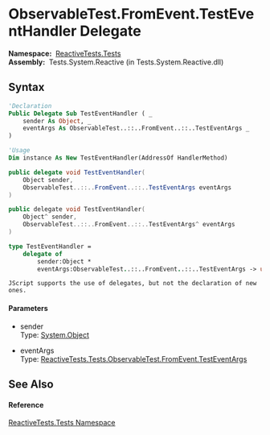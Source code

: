 # ObservableTest.FromEvent.TestEventHandler Delegate

**Namespace:**  [ReactiveTests.Tests](ReactiveTests.Tests\ReactiveTests.Tests.md)  
**Assembly:**  Tests.System.Reactive (in Tests.System.Reactive.dll)

## Syntax

```vb
'Declaration
Public Delegate Sub TestEventHandler ( _
    sender As Object, _
    eventArgs As ObservableTest..::..FromEvent..::..TestEventArgs _
)
```

```vb
'Usage
Dim instance As New TestEventHandler(AddressOf HandlerMethod)
```

```csharp
public delegate void TestEventHandler(
    Object sender,
    ObservableTest..::..FromEvent..::..TestEventArgs eventArgs
)
```

```c++
public delegate void TestEventHandler(
    Object^ sender, 
    ObservableTest..::..FromEvent..::..TestEventArgs^ eventArgs
)
```

```fsharp
type TestEventHandler = 
    delegate of 
        sender:Object * 
        eventArgs:ObservableTest..::..FromEvent..::..TestEventArgs -> unit
```

```jscript
JScript supports the use of delegates, but not the declaration of new ones.
```

#### Parameters

- sender  
  Type: [System.Object](https://msdn.microsoft.com/en-us/library/e5kfa45b)

- eventArgs  
  Type: [ReactiveTests.Tests.ObservableTest.FromEvent.TestEventArgs](ObservableTest.FromEvent.TestEventArgs\ObservableTest.FromEvent.TestEventArgs.md)

## See Also

#### Reference

[ReactiveTests.Tests Namespace](ReactiveTests.Tests\ReactiveTests.Tests.md)





